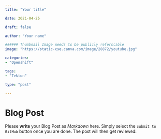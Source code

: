 ```yaml
--- 
title: "Your title"

date: 2021-04-25

draft: false

author: "Your name"

###### Thumbnail Image needs to be publicly referncable
image: "https://static-cse.canva.com/image/20872/youtube.jpg"

categories:
- "Openshift"

tags:
- "Tekton"

type: "post"

---
```


# Blog Post

Please **write** your Blog Post as *Markdown* here. Simply select the `Submit to GitHub` button once you are done. The post will then get reviewed.
        